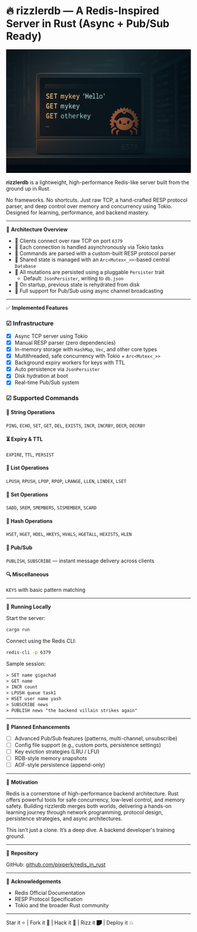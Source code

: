 # 🔥 rizzlerdb — A Redis-Inspired Server in Rust (Async + Pub/Sub Ready)

<p align="center">
  <img src="./assets/banner.jpg" alt="rizzlerdb logo" />
</p>

**rizzlerdb** is a lightweight, high-performance Redis-like server built from the ground up in Rust.

No frameworks. No shortcuts. Just raw TCP, a hand-crafted RESP protocol parser, and deep control over memory and concurrency using Tokio. Designed for learning, performance, and backend mastery.

---

🚀 **Architecture Overview**

- 🤩 Clients connect over raw TCP on port `6379`
- 🥵 Each connection is handled asynchronously via Tokio tasks
- 🧠 Commands are parsed with a custom-built RESP protocol parser
- 🧱 Shared state is managed with an `Arc<Mutex<_>>`-based central `Database`
- 📂 All mutations are persisted using a pluggable `Persister` trait
  - Default: `JsonPersister`, writing to `db.json`
- 🔄 On startup, previous state is rehydrated from disk
- 📣 Full support for Pub/Sub using async channel broadcasting

---

✅ **Implemented Features**

### ☑ Infrastructure

- [x] Async TCP server using Tokio
- [x] Manual RESP parser (zero dependencies)
- [x] In-memory storage with `HashMap`, `Vec`, and other core types
- [x] Multithreaded, safe concurrency with Tokio + `Arc<Mutex<_>>`
- [x] Background expiry workers for keys with TTL
- [x] Auto persistence via `JsonPersister`
- [x] Disk hydration at boot
- [x] Real-time Pub/Sub system

### ☑ Supported Commands

#### 🧠 String Operations
`PING`, `ECHO`, `SET`, `GET`, `DEL`, `EXISTS`, `INCR`, `INCRBY`, `DECR`, `DECRBY`

#### ⏳ Expiry & TTL
`EXPIRE`, `TTL`, `PERSIST`

#### 🧺 List Operations
`LPUSH`, `RPUSH`, `LPOP`, `RPOP`, `LRANGE`, `LLEN`, `LINDEX`, `LSET`

#### 📐 Set Operations
`SADD`, `SREM`, `SMEMBERS`, `SISMEMBER`, `SCARD`

#### 💃 Hash Operations
`HSET`, `HGET`, `HDEL`, `HKEYS`, `HVALS`, `HGETALL`, `HEXISTS`, `HLEN`

#### 📡 Pub/Sub
`PUBLISH`, `SUBSCRIBE` — instant message delivery across clients

#### 🔍 Miscellaneous
`KEYS` with basic pattern matching

---

📂 **Running Locally**

Start the server:
```bash
cargo run
```

Connect using the Redis CLI:
```bash
redis-cli -p 6379
```

Sample session:
```redis
> SET name gigachad
> GET name
> INCR count
> LPUSH queue task1
> HSET user name yash
> SUBSCRIBE news
> PUBLISH news "the backend villain strikes again"
```

---

🔮 **Planned Enhancements**

- [ ] Advanced Pub/Sub features (patterns, multi-channel, unsubscribe)
- [ ] Config file support (e.g., custom ports, persistence settings)
- [ ] Key eviction strategies (LRU / LFU)
- [ ] RDB-style memory snapshots
- [ ] AOF-style persistence (append-only)

---

🤔 **Motivation**

Redis is a cornerstone of high-performance backend architecture. Rust offers powerful tools for safe concurrency, low-level control, and memory safety. Building rizzlerdb merges both worlds, delivering a hands-on learning journey through network programming, protocol design, persistence strategies, and async architectures.

This isn’t just a clone. It’s a deep dive. A backend developer's training ground.

---

📌 **Repository**

GitHub: [github.com/pixperk/redis_in_rust](https://github.com/pixperk/redis_in_rust)

---

🙏 **Acknowledgements**

- Redis Official Documentation
- RESP Protocol Specification
- Tokio and the broader Rust community

---

Star it ⭐ | Fork it 🍴 | Hack it 🧠 | Rizz it 🭝 | Deploy it 💥

